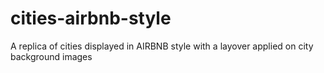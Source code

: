 # cities-airbnb-style
A replica of cities displayed in AIRBNB style with a layover applied on city background images
